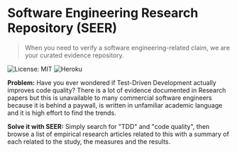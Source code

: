# Software Engineering Research Repository (SEER)
> When you need to verify a software engineering-related claim, we are your curated evidence repository.

![License: MIT](https://img.shields.io/badge/License-MIT-yellow.svg)
![Heroku](http://heroku-badge.herokuapp.com/?app=seer-repo&style=flat&svg=1)

**Problem:** Have you ever wondered if Test-Driven Development actually improves code quality? There is a lot of evidence documented in Research papers but this is unavailable to many commercial software engineers because it is behind a paywall, is written in unfamiliar academic language and it is high effort to find the trends.

**Solve it with SEER:** Simply search for "TDD" and "code quality", then browse a list of empirical research articles related to this with a summary of each related to the study, the measures and the results.
